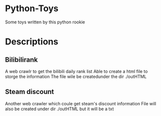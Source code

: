 # Python-Toys
Some toys written by this python rookie
# Descriptions
## Bilibilirank
A web crawlr to get the bilibili daily rank list
Able to create a html file to storge the information
The file wile be createdunder the dir ./outHTML
## Steam discount
Another web crawler which coule get steam's discount information
File will also be created under dir ./outHTML but it will be a txt

